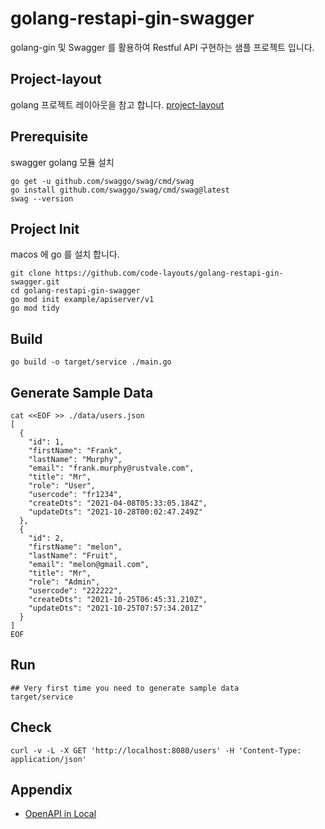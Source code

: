 # golang-restapi-gin-swagger
golang-gin 및 Swagger 를 활용하여 Restful API 구현하는 샘플 프로젝트 입니다.

## Project-layout
golang 프로젝트 레이아웃을 참고 합니다.
[project-layout](https://github.com/golang-standards/project-layout)


## Prerequisite
swagger golang 모듈 설치
```
go get -u github.com/swaggo/swag/cmd/swag
go install github.com/swaggo/swag/cmd/swag@latest
swag --version
```

## Project Init
macos 에 go 를 설치 합니다.
```shell
git clone https://github.com/code-layouts/golang-restapi-gin-swagger.git
cd golang-restapi-gin-swagger
go mod init example/apiserver/v1
go mod tidy 
```

## Build
```
go build -o target/service ./main.go
```

## Generate Sample Data
```
cat <<EOF >> ./data/users.json
[
  {
    "id": 1,
    "firstName": "Frank",
    "lastName": "Murphy",
    "email": "frank.murphy@rustvale.com",
    "title": "Mr",
    "role": "User",
    "usercode": "fr1234",
    "createDts": "2021-04-08T05:33:05.184Z",
    "updateDts": "2021-10-28T00:02:47.249Z"
  },
  {
    "id": 2,
    "firstName": "melon",
    "lastName": "Fruit",
    "email": "melon@gmail.com",
    "title": "Mr",
    "role": "Admin",
    "usercode": "222222",
    "createDts": "2021-10-25T06:45:31.210Z",
    "updateDts": "2021-10-25T07:57:34.201Z"
  }
]
EOF
```

## Run
```
## Very first time you need to generate sample data
target/service
```

## Check
```
curl -v -L -X GET 'http://localhost:8080/users' -H 'Content-Type: application/json'
```


## Appendix
- [OpenAPI in Local](http://localhost:8080/swagger/index.html)